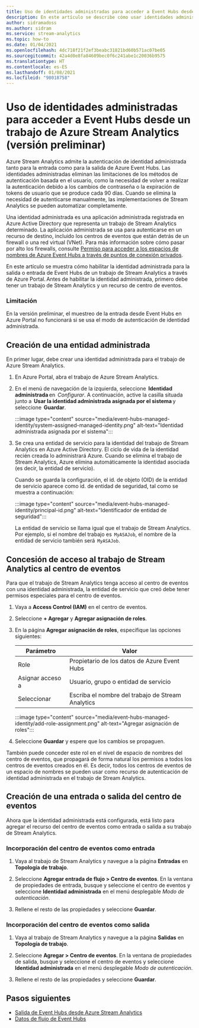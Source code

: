 ```yaml
---
title: Uso de identidades administradas para acceder a Event Hubs desde un trabajo de Azure Stream Analytics (versión preliminar)
description: En este artículo se describe cómo usar identidades administradas para autenticar su trabajo de Azure Stream Analytics en la entrada y la salida de Azure Event Hubs.
author: sidramadoss
ms.author: sidram
ms.service: stream-analytics
ms.topic: how-to
ms.date: 01/04/2021
ms.openlocfilehash: 4dc718f21f2ef3beabc31821bd60b571ac07be05
ms.sourcegitcommit: 42a4d0e8fa84609bec0f6c241abe1c20036b9575
ms.translationtype: HT
ms.contentlocale: es-ES
ms.lasthandoff: 01/08/2021
ms.locfileid: "98018758"
---
```

# <a name="use-managed-identities-to-access-event-hubfrom-an-azure-stream-analytics-job-preview"></a>Uso de identidades administradas para acceder a Event Hubs desde un trabajo de Azure Stream Analytics (versión preliminar)

Azure Stream Analytics admite la autenticación de identidad administrada tanto para la entrada como para la salida de Azure Event Hubs. Las identidades administradas eliminan las limitaciones de los métodos de autenticación basada en el usuario, como la necesidad de volver a realizar la autenticación debido a los cambios de contraseña o la expiración de tokens de usuario que se produce cada 90 días. Cuando se elimina la necesidad de autenticarse manualmente, las implementaciones de Stream Analytics se pueden automatizar completamente.  

Una identidad administrada es una aplicación administrada registrada en Azure Active Directory que representa un trabajo de Stream Analytics determinado. La aplicación administrada se usa para autenticarse en un recurso de destino, incluido los centros de eventos que están detrás de un firewall o una red virtual (VNet). Para más información sobre cómo pasar por alto los firewalls, consulte [Permiso para acceder a los espacios de nombres de Azure Event Hubs a través de puntos de conexión privados](../event-hubs/private-link-service.md#trusted-microsoft-services).

En este artículo se muestra cómo habilitar la identidad administrada para la salida o entrada de Event Hubs de un trabajo de Stream Analytics a través de Azure Portal. Antes de habilitar la identidad administrada, primero debe tener un trabajo de Stream Analytics y un recurso de centro de eventos.

### <a name="limitation"></a>Limitación
En la versión preliminar, el muestreo de la entrada desde Event Hubs en Azure Portal no funcionará si se usa el modo de autenticación de identidad administrada.

## <a name="create-a-managedidentity"></a>Creación de una entidad administrada  

En primer lugar, debe crear una identidad administrada para el trabajo de Azure Stream Analytics.  

1. En Azure Portal, abra el trabajo de Azure Stream Analytics.  

1. En el menú de navegación de la izquierda, seleccione  **Identidad administrada** en  *Configurar*. A continuación, active la casilla situada junto a  **Usar la identidad administrada asignada por el sistema** y seleccione  **Guardar**.

   :::image type="content" source="media/event-hubs-managed-identity/system-assigned-managed-identity.png" alt-text="Identidad administrada asignada por el sistema":::  

1. Se crea una entidad de servicio para la identidad del trabajo de Stream Analytics en Azure Active Directory. El ciclo de vida de la identidad recién creada lo administrará Azure. Cuando se elimina el trabajo de Stream Analytics, Azure elimina automáticamente la identidad asociada (es decir, la entidad de servicio).  

   Cuando se guarda la configuración, el id. de objeto (OID) de la entidad de servicio aparece como id. de entidad de seguridad, tal como se muestra a continuación:  

   :::image type="content" source="media/event-hubs-managed-identity/principal-id.png" alt-text="Identificador de entidad de seguridad":::

   La entidad de servicio se llama igual que el trabajo de Stream Analytics. Por ejemplo, si el nombre del trabajo es  `MyASAJob`, el nombre de la entidad de servicio también será  `MyASAJob`.  

## <a name="grant-the-stream-analytics-job-permissionsto-access-the-event-hub"></a>Concesión de acceso al trabajo de Stream Analytics al centro de eventos

Para que el trabajo de Stream Analytics tenga acceso al centro de eventos con una identidad administrada, la entidad de servicio que creó debe tener permisos especiales para el centro de eventos.

1. Vaya a **Access Control (IAM)** en el centro de eventos.

1. Seleccione **+ Agregar** y **Agregar asignación de roles**.

1. En la página **Agregar asignación de roles**, especifique las opciones siguientes:

   |Parámetro|Valor|
   |---------|-----|
   |Role|Propietario de los datos de Azure Event Hubs|
   |Asignar acceso a|Usuario, grupo o entidad de servicio|
   |Seleccionar|Escriba el nombre del trabajo de Stream Analytics|

   :::image type="content" source="media/event-hubs-managed-identity/add-role-assignment.png" alt-text="Agregar asignación de roles":::

1. Seleccione **Guardar** y espere que los cambios se propaguen.

También puede conceder este rol en el nivel de espacio de nombres del centro de eventos, que propagará de forma natural los permisos a todos los centros de eventos creados en él. Es decir, todos los centros de eventos de un espacio de nombres se pueden usar como recurso de autenticación de identidad administrada en el trabajo de Stream Analytics.

## <a name="create-anevent-hub-input-or-output"></a>Creación de una entrada o salida del centro de eventos  

Ahora que la identidad administrada está configurada, está listo para agregar el recurso del centro de eventos como entrada o salida a su trabajo de Stream Analytics.  

### <a name="add-the-event-hub-as-an-input"></a>Incorporación del centro de eventos como entrada 

1. Vaya al trabajo de Stream Analytics y navegue a la página **Entradas** en **Topología de trabajo**.

1. Seleccione **Agregar entrada de flujo > Centro de eventos**. En la ventana de propiedades de entrada, busque y seleccione el centro de eventos y seleccione **Identidad administrada** en el menú desplegable *Modo de autenticación*.

1. Rellene el resto de las propiedades y seleccione **Guardar**.

### <a name="add-the-event-hub-as-an-output"></a>Incorporación del centro de eventos como salida

1. Vaya al trabajo de Stream Analytics y navegue a la página **Salidas** en **Topología de trabajo**.

1. Seleccione **Agregar > Centro de eventos**. En la ventana de propiedades de salida, busque y seleccione el centro de eventos y seleccione **Identidad administrada** en el menú desplegable *Modo de autenticación*.

1. Rellene el resto de las propiedades y seleccione **Guardar**.

## <a name="next-steps"></a>Pasos siguientes

* [Salida de Event Hubs desde Azure Stream Analytics](event-hubs-output.md)
* [Datos de flujo de Event Hubs](stream-analytics-define-inputs.md#stream-data-from-event-hubs)
